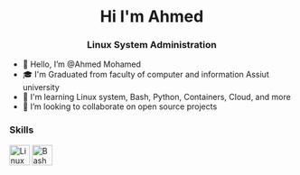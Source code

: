  <h1 align="center">Hi I'm Ahmed</h1>
<h3 align="center">Linux System Administration</h3>

- 👋 Hello, I’m @Ahmed Mohamed
- 🎓 I'm Graduated from faculty of computer and information Assiut university
- 🌱 I'm learning Linux system, Bash, Python, Containers, Cloud, and more
- 👯 I’m looking to collaborate on open source projects

### Skills 
<p align="left">
 <a href="https://linuxmint.com/" target="_blank" rel="noreferrer"><img src="https://cdn-icons-png.flaticon.com/512/6124/6124995.png" width="36" height="36" alt="Linux" /></a>
<a href="https://tiswww.case.edu/php/chet/bash/bashtop.html" target="_blank" rel="noreferrer"><img src="https://bashlogo.com/img/symbol/svg/full_colored_dark.svg" width="36" height="36" alt="Bash" /></a>
</p>


